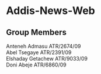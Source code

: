 # Addis-News-Web
## Group Members
Anteneh Admasu ATR/2674/09 <br>
Abel Tsegaye ATR/2391/09 <br>
Elshaday Getachew ATR/9033/09 <br>
Doni Abeje ATR/6860/09 <br>

